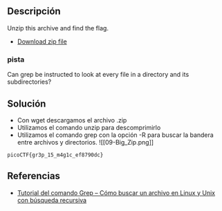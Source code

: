 
## Descripción 

Unzip this archive and find the flag.

- [Download zip file](https://artifacts.picoctf.net/c/503/big-zip-files.zip)

### pista

Can grep be instructed to look at every file in a directory and its subdirectories?
## Solución

- Con wget descargamos el archivo .zip
- Utilizamos el comando unzip para descomprimirlo
- Utilizamos el comando grep con la opción -R para buscar la bandera entre archivos y directorios.
![[09-Big_Zip.png]]


```
picoCTF{gr3p_15_m4g1c_ef8790dc}
```

## Referencias

- [Tutorial del comando Grep – Cómo buscar un archivo en Linux y Unix con búsqueda recursiva](https://www.freecodecamp.org/espanol/news/grep-command-tutorial-how-to-search-for-a-file-in-linux-and-unix-with-recursive-find/)
